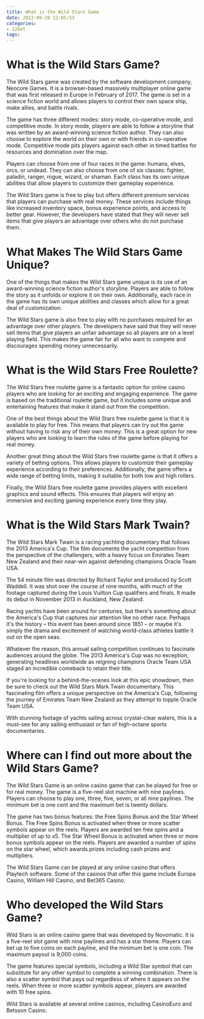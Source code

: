 ```yaml
---
title: What is the Wild Stars Game 
date: 2022-09-28 12:05:53
categories:
- 12bet
tags:
---
```



#  What is the Wild Stars Game? 
The Wild Stars game was created by the software development company, Neocore Games. It is a browser-based massively multiplayer online game that was first released in Europe in February of 2017. The game is set in a science fiction world and allows players to control their own space ship, make allies, and battle rivals.

The game has three different modes: story mode, co-operative mode, and competitive mode. In story mode, players are able to follow a storyline that was written by an award-winning science fiction author. They can also choose to explore the world on their own or with friends in co-operative mode. Competitive mode pits players against each other in timed battles for resources and domination over the map. 

Players can choose from one of four races in the game: humans, elves, orcs, or undead. They can also choose from one of six classes: fighter, paladin, ranger, rogue, wizard, or shaman. Each class has its own unique abilities that allow players to customize their gameplay experience.

The Wild Stars game is free to play but offers different premium services that players can purchase with real money. These services include things like increased inventory space, bonus experience points, and access to better gear. However, the developers have stated that they will never sell items that give players an advantage over others who do not purchase them. 

# What Makes The Wild Stars Game Unique? 
One of the things that makes the Wild Stars game unique is its use of an award-winning science fiction author's storyline. Players are able to follow the story as it unfolds or explore it on their own. Additionally, each race in the game has its own unique abilities and classes which allow for a great deal of customization. 

The Wild Stars game is also free to play with no purchases required for an advantage over other players. The developers have said that they will never sell items that give players an unfair advantage so all players are on a level playing field. This makes the game fair for all who want to compete and discourages spending money unnecessarily.

#  What is the Wild Stars Free Roulette? 

The Wild Stars free roulette game is a fantastic option for online casino players who are looking for an exciting and engaging experience. The game is based on the traditional roulette game, but it includes some unique and entertaining features that make it stand out from the competition.

One of the best things about the Wild Stars free roulette game is that it is available to play for free. This means that players can try out the game without having to risk any of their own money. This is a great option for new players who are looking to learn the rules of the game before playing for real money.

Another great thing about the Wild Stars free roulette game is that it offers a variety of betting options. This allows players to customize their gameplay experience according to their preferences. Additionally, the game offers a wide range of betting limits, making it suitable for both low and high rollers.

Finally, the Wild Stars free roulette game provides players with excellent graphics and sound effects. This ensures that players will enjoy an immersive and exciting gaming experience every time they play.

#  What is the Wild Stars Mark Twain? 

The Wild Stars Mark Twain is a racing yachting documentary that follows the 2013 America's Cup. The film documents the yacht competition from the perspective of the challengers, with a heavy focus on Emirates Team New Zealand and their near-win against defending champions Oracle Team USA. 

The 54 minute film was directed by Richard Taylor and produced by Scott Waddell. It was shot over the course of nine months, with much of the footage captured during the Louis Vuitton Cup qualifiers and finals. It made its debut in November 2013 in Auckland, New Zealand. 

Racing yachts have been around for centuries, but there's something about the America's Cup that captures our attention like no other race. Perhaps it's the history – this event has been around since 1851 – or maybe it's simply the drama and excitement of watching world-class athletes battle it out on the open seas. 

Whatever the reason, this annual sailing competition continues to fascinate audiences around the globe. The 2013 America's Cup was no exception, generating headlines worldwide as reigning champions Oracle Team USA staged an incredible comeback to retain their title. 

If you're looking for a behind-the-scenes look at this epic showdown, then be sure to check out the Wild Stars Mark Twain documentary. This fascinating film offers a unique perspective on the America's Cup, following the journey of Emirates Team New Zealand as they attempt to topple Oracle Team USA. 

With stunning footage of yachts sailing across crystal-clear waters, this is a must-see for any sailing enthusiast or fan of high-octane sports documentaries.

#  Where can I find out more about the Wild Stars Game? 

The Wild Stars Game is an online casino game that can be played for free or for real money. The game is a five-reel slot machine with nine paylines. Players can choose to play one, three, five, seven, or all nine paylines. The minimum bet is one cent and the maximum bet is twenty dollars.

The game has two bonus features: the Free Spins Bonus and the Star Wheel Bonus. The Free Spins Bonus is activated when three or more scatter symbols appear on the reels. Players are awarded ten free spins and a multiplier of up to x5. The Star Wheel Bonus is activated when three or more bonus symbols appear on the reels. Players are awarded a number of spins on the star wheel, which awards prizes including cash prizes and multipliers.

The Wild Stars Game can be played at any online casino that offers Playtech software. Some of the casinos that offer this game include Europa Casino, William Hill Casino, and Bet365 Casino.

#  Who developed the Wild Stars Game?

Wild Stars is an online casino game that was developed by Novomatic. It is a five-reel slot game with nine paylines and has a star theme. Players can bet up to five coins on each payline, and the minimum bet is one coin. The maximum payout is 9,000 coins.

The game features special symbols, including a Wild Star symbol that can substitute for any other symbol to complete a winning combination. There is also a scatter symbol that pays out regardless of where it appears on the reels. When three or more scatter symbols appear, players are awarded with 10 free spins.

Wild Stars is available at several online casinos, including CasinoEuro and Betsson Casino.